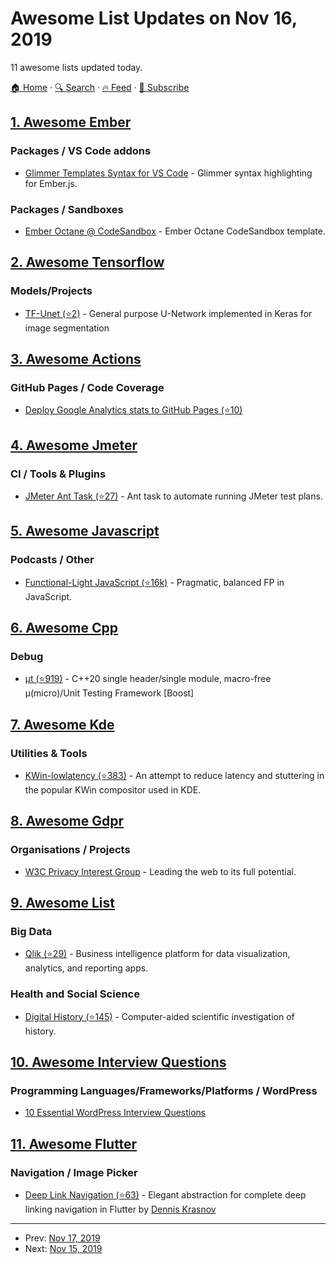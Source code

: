 # Awesome List Updates on Nov 16, 2019

11 awesome lists updated today.

[🏠 Home](/README.md) · [🔍 Search](https://www.trackawesomelist.com/search/) · [🔥 Feed](https://www.trackawesomelist.com/rss.xml) · [📮 Subscribe](https://trackawesomelist.us17.list-manage.com/subscribe?u=d2f0117aa829c83a63ec63c2f&id=36a103854c)



## [1. Awesome Ember](/content/ember-community-russia/awesome-ember/README.md)

### Packages / VS Code addons

*   [Glimmer Templates Syntax for VS Code](https://marketplace.visualstudio.com/items?itemName=lifeart.vscode-glimmer-syntax) - Glimmer syntax highlighting for Ember.js.

### Packages / Sandboxes

*   [Ember Octane @ CodeSandbox](https://codesandbox.io/s/octane-starter-li841) - Ember Octane CodeSandbox template.

## [2. Awesome Tensorflow](/content/jtoy/awesome-tensorflow/README.md)

### Models/Projects

*   [TF-Unet (⭐2)](https://github.com/juniorxsound/TF-Unet) - General purpose U-Network implemented in Keras for image segmentation

## [3. Awesome Actions](/content/sdras/awesome-actions/README.md)

### GitHub Pages / Code Coverage

*   [Deploy Google Analytics stats to GitHub Pages (⭐10)](https://github.com/cristianpb/analytics-google)

## [4. Awesome Jmeter](/content/aliesbelik/awesome-jmeter/README.md)

### CI / Tools & Plugins

*   [JMeter Ant Task (⭐27)](https://github.com/jfifield/ant-jmeter) - Ant task to automate running JMeter test plans.

## [5. Awesome Javascript](/content/sorrycc/awesome-javascript/README.md)

### Podcasts / Other

*   [Functional-Light JavaScript (⭐16k)](https://github.com/getify/Functional-Light-JS) - Pragmatic, balanced FP in JavaScript.

## [6. Awesome Cpp](/content/fffaraz/awesome-cpp/README.md)

### Debug

*   [μt (⭐919)](https://github.com/boost-experimental/ut) - C++20 single header/single module, macro-free μ(micro)/Unit Testing Framework \[Boost]

## [7. Awesome Kde](/content/francoism90/awesome-kde/README.md)

### Utilities & Tools

*   [KWin-lowlatency (⭐383)](https://github.com/tildearrow/kwin-lowlatency) - An attempt to reduce latency and stuttering in the popular KWin compositor used in KDE.

## [8. Awesome Gdpr](/content/bakke92/awesome-gdpr/README.md)

### Organisations / Projects

*   [W3C Privacy Interest Group](https://www.w3.org/Privacy/) - Leading the web to its full potential.

## [9. Awesome List](/content/sindresorhus/awesome/README.md)

### Big Data

*   [Qlik (⭐29)](https://github.com/ambster-public/awesome-qlik#readme) - Business intelligence platform for data visualization, analytics, and reporting apps.

### Health and Social Science

*   [Digital History (⭐145)](https://github.com/maehr/awesome-digital-history#readme) - Computer-aided scientific investigation of history.

## [10. Awesome Interview Questions](/content/DopplerHQ/awesome-interview-questions/README.md)

### Programming Languages/Frameworks/Platforms / WordPress

*   [10 Essential WordPress Interview Questions](https://www.toptal.com/wordpress/interview-questions)

## [11. Awesome Flutter](/content/Solido/awesome-flutter/README.md)

### Navigation / Image Picker

*   [Deep Link Navigation (⭐63)](https://github.com/Dennis-Krasnov/Flutter-Deep-Link-Navigation) <!--stargazers:Dennis-Krasnov/Flutter-Deep-Link-Navigation--> - Elegant abstraction for complete deep linking navigation in Flutter by [Dennis Krasnov](https://denniskrasnov.com)

---

- Prev: [Nov 17, 2019](/content/2019/11/17/README.md)
- Next: [Nov 15, 2019](/content/2019/11/15/README.md)